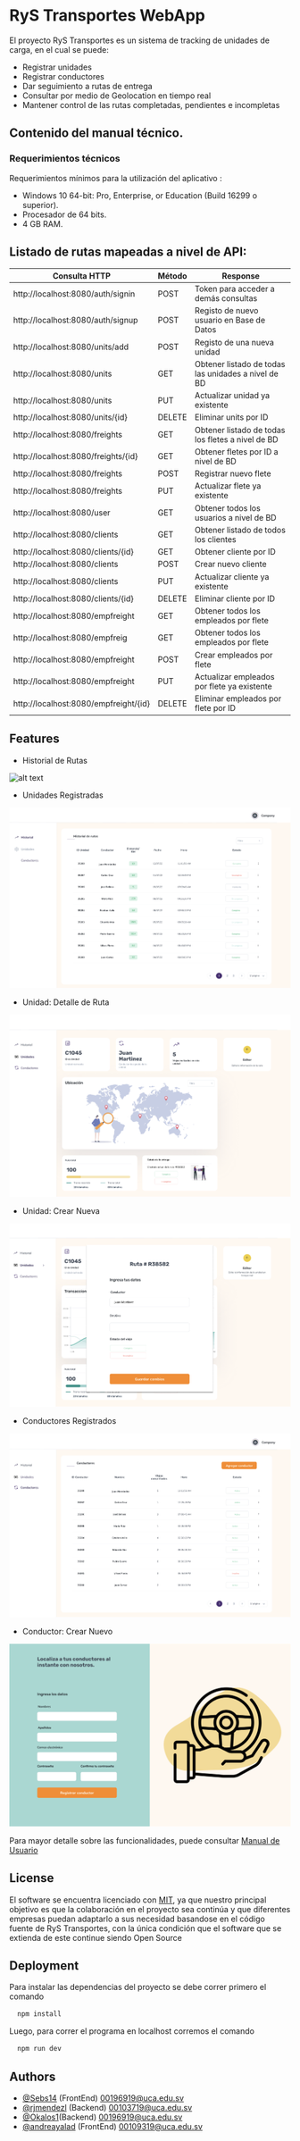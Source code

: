 
# RyS Transportes WebApp

El proyecto RyS Transportes es un sistema de tracking de unidades de carga, en el cual se puede: 

* Registrar unidades
* Registrar conductores
* Dar seguimiento a rutas de entrega
* Consultar por medio de Geolocation en tiempo real
* Mantener control de las rutas completadas, pendientes e incompletas

## Contenido del manual técnico.
### Requerimientos técnicos

Requerimientos mínimos para la utilización del aplicativo :
  - Windows 10 64-bit: Pro, Enterprise, or Education (Build 16299 o superior).
  - Procesador de 64 bits.
  - 4 GB RAM.

## Listado de rutas mapeadas a nivel de API:
| Consulta HTTP          | Método       | Response     |
| -----------------| --------- | --------- |
| http://localhost:8080/auth/signin |POST| Token para acceder a demás consultas |
| http://localhost:8080/auth/signup |POST| Registo de nuevo usuario en Base de Datos  |
| http://localhost:8080/units/add |POST| Registo de una nueva unidad  |
|   http://localhost:8080/units   |GET| Obtener listado de todas las unidades a nivel de BD       |
|http://localhost:8080/units|PUT|Actualizar unidad ya existente|
|http://localhost:8080/units/{id}|DELETE|Eliminar units por ID|
|http://localhost:8080/freights |GET|Obtener listado de todas los fletes a nivel de BD|
|http://localhost:8080/freights/{id} |GET|Obtener fletes por ID a nivel de BD|
|http://localhost:8080/freights|POST|Registrar nuevo flete|
|http://localhost:8080/freights|PUT|Actualizar flete ya existente|
|http://localhost:8080/user|GET|Obtener todos los usuarios a nivel de BD|
|http://localhost:8080/clients|GET|Obtener listado de todos los clientes|
|http://localhost:8080/clients/{id}|GET|Obtener cliente por ID|
|http://localhost:8080/clients|POST|Crear nuevo cliente|
|http://localhost:8080/clients|PUT|Actualizar cliente ya existente|
|http://localhost:8080/clients/{id}|DELETE|Eliminar cliente por ID|
|http://localhost:8080/empfreight|GET|Obtener todos los empleados por flete|
|http://localhost:8080/empfreig|GET|Obtener todos los empleados por flete|
|http://localhost:8080/empfreight|POST|Crear empleados por flete|
|http://localhost:8080/empfreight|PUT|Actualizar empleados por flete ya existente|
|http://localhost:8080/empfreight/{id}|DELETE|Eliminar empleados por flete por ID|

## Features

- Historial de Rutas

![alt text](HistorialdeViajes.png "viajes")

- Unidades Registradas

![alt text](/public/Historial.png "viajes")

- Unidad: Detalle de Ruta

![alt text](/public/DetalledeRuta.png "viajes")

- Unidad: Crear Nueva

![alt text](/public/NuevaRuta.png "viajes")

- Conductores Registrados

![alt text](/public/Conductores.png "viajes")

- Conductor: Crear Nuevo

![alt text](/public/NuevoConductor.png "viajes")

Para mayor detalle sobre las funcionalidades, puede consultar [Manual de Usuario](https://drive.google.com/file/d/1XZUcZSqcor6LFCLnzUlqhz7FZNU4EZaf/view?usp=sharing)

## License
El software se encuentra licenciado con [MIT](https://choosealicense.com/licenses/mit/), ya que nuestro principal objetivo es que la colaboración en el proyecto sea continúa y que diferentes empresas puedan adaptarlo a sus necesidad basandose en el código fuente de RyS Transportes, con la única condición que el software que se extienda de este continue siendo Open Source




## Deployment

Para instalar las dependencias del proyecto se debe correr primero el comando

```bash
  npm install
```
Luego, para correr el programa en localhost corremos el comando

```bash
  npm run dev
```


## Authors

- [@Sebs14](https://github.com/Sebs14) (FrontEnd) 00196919@uca.edu.sv
- [@rjmendezl](https://github.com/rjmendezl) (Backend) 00103719@uca.edu.sv
- [@Okalos1](https://github.com/Okalos1)(Backend) 00196919@uca.edu.sv
- [@andreayalad](https://github.com/andreayalad) (FrontEnd) 00109319@uca.edu.sv




